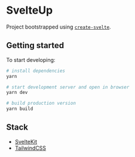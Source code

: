 # SvelteUp

Project bootstrapped using [`create-svelte`](https://github.com/sveltejs/kit/tree/master/packages/create-svelte).

## Getting started

To start developing:

```bash
# install dependencies
yarn

# start development server and open in browser
yarn dev

# build production version
yarn build
```

## Stack

- [SvelteKit](https://kit.svelte.dev/)
- [TailwindCSS](https://tailwindcss.com/)
